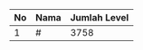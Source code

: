 | No | Nama            | Jumlah Level |
|----|-----------------|--------------|
| 1  | #    |    3758        |
